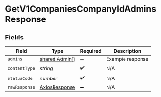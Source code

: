 # GetV1CompaniesCompanyIdAdminsResponse


## Fields

| Field                                                   | Type                                                    | Required                                                | Description                                             |
| ------------------------------------------------------- | ------------------------------------------------------- | ------------------------------------------------------- | ------------------------------------------------------- |
| `admins`                                                | [shared.Admin](../../models/shared/admin.md)[]          | :heavy_minus_sign:                                      | Example response                                        |
| `contentType`                                           | *string*                                                | :heavy_check_mark:                                      | N/A                                                     |
| `statusCode`                                            | *number*                                                | :heavy_check_mark:                                      | N/A                                                     |
| `rawResponse`                                           | [AxiosResponse](https://axios-http.com/docs/res_schema) | :heavy_minus_sign:                                      | N/A                                                     |